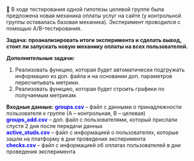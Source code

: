 📝 В ходе тестирования одной гипотезы целевой группе была предложена новая механика оплаты услуг на сайте (у контрольной группы оставалась базовая механика). Эксперимент проводился с помощью A/B–тестирования.

**Задача: проанализировать итоги эксперимента и сделать вывод, стоит ли запускать новую механику оплаты на всех пользователей.**  

**Дополнительные задачи:**
1. Реализовать функцию, которая будет автоматически подгружать информацию из доп. файла и на основании доп. параметров пересчитывать метрики.
2. Реализовать функцию, которая будет строить графики по получаемым метрикам.

**Входные данные:**
<font color="blue">**groups.csv**</font> – файл с данными о принадлежности пользователя к группе (А – контрольная, B – целевая)    
<font color="blue">**groups_add.csv**</font> – доп. файл с пользователями, который прислали спустя 2 дня после передачи данных  
<font color="blue">**active_studs.csv**</font> – файл с информацией о пользователях, которые зашли на платформу в дни проведения эксперимента  
<font color="blue">**checks.csv**</font> – файл с информацией об оплатах пользователей в дни проведения эксперимента  
